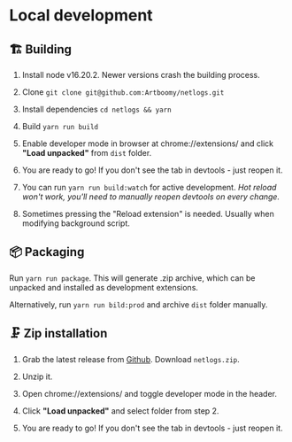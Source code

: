 # Local development

## 🏗️ Building

1. Install node v16.20.2. Newer versions crash the building process.
2. Clone `git clone git@github.com:Artboomy/netlogs.git`

3. Install dependencies `cd netlogs && yarn`

4. Build `yarn run build`

5. Enable developer mode in browser at chrome://extensions/ and click **"Load unpacked"** from `dist` folder.

6. You are ready to go! If you don't see the tab in devtools - just reopen it.

7. You can run `yarn run build:watch` for active development.
   _Hot reload won't work, you'll need to manually reopen devtools on every change._
8. Sometimes pressing the "Reload extension" is needed. Usually when modifying background script.

## 📦 Packaging

Run `yarn run package`. This will generate .zip archive, which can be unpacked and installed as development extensions.

Alternatively, run `yarn run bild:prod` and archive `dist` folder manually.

## 🗜️ Zip installation

1. Grab the latest release from [Github](https://github.com/Artboomy/netlogs/releases). Download `netlogs.zip`.

2. Unzip it.

3. Open chrome://extensions/ and toggle developer mode in the header.

4. Click **"Load unpacked"** and select folder from step 2.

5. You are ready to go! If you don't see the tab in devtools - just reopen it.
